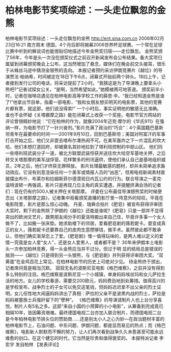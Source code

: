 # 柏林电影节奖项综述：一头走位飘忽的金熊

柏林电影节奖项综述：一头走位飘忽的金熊
http://ent.sina.com.cn 2006年02月23日16:21 南方周末
德国，4个月后即将揭幕2006世界杯足球赛。一个常在足球比赛中听到的解说词也能很贴切地描述今年金熊奖归宿——走位飘忽。
金熊奖颁了56年，今年是头一次没在颁奖仪式之前召开新闻发布会公布结果。备大奖项归属留到闭幕颁奖晚会上公布，这当然增加了悬念，媒体们在晚会前交头接耳，很乐于从蛛丝马迹中猜测金银熊的去向。
本报记者预约采访伊朗竞赛片《越位》的导演贾法·帕纳希，时间被定在18日下午6点，闭幕式开始前两个钟头。18曰上午，记者接到发行公司的电话，将采访提前了2小时。“我猜这是为了导演晚上要拿头小熊吧?”记者试探女公关。“是啊，当然希望如此。”她模棱两可地答道。
颁奖前半小时，记者在咖啡店遇见在柏林电影高等学校工作的薛恩·辛。“我已经知道金熊是谁了!”他拿出节目单，指着一部电影，“我和女朋友想买明天的电影票，其他的竞赛片都有票，就这部，他们说没得卖!”
一个小时后，事实证明他的敏感无比准确。
谁也不会怀疑《关塔娜摩之路》能在闭幕式上收获一个奖座。电影节官方网站的
评论曾很精妙地说：“它在柏林的作为，就像2004年迈克·摩尔的《华氏911》在戛纳一样，为电影节打了一针兴奋剂。”影片充满了政治的“巧合”：4个英国籍巴基斯坦青年在最要命的时间——2001年9月10日，回到巴基斯坦；美国对阿富汗的军事打击开始之后，他们又非耍去喀布尔凑热闹不可。在美军轰炸之下一片混乱的坎大哈，他们本想打道回府，却被奠名其妙地拉到了塔利班控制的中部山区。
他们同一些塔利班武装分子一道，被北方联盟武装俘获并送往坎大哈空军基地关押，之后转交关塔那摩的美军战俘营。花样繁多的刑讯逼供，使他们承认自己是基地组织威员，2年之后，他们才终获无罪释放。
影片处理最敏感的题材，却并未简单追求轰动效应。它没有刻意渲染任何一个美军或情报人员的“凶恶”，但用电视新闻素材直接摆出布什、布莱尔和拉姆斯菲尔德漠视日内瓦公约的行为。联合导演之一麦克·温特波顿一再强调，影片只是再现几位主角的真实遭遇，并提醒挤满会场的记者们：现在仍有约500人被关押在关塔那摩。
评委在公布最佳导演银熊奖的时候便念出《关塔那摩之路》，记者集中观看颁奖直播的影厅里一阵意外的轻叹。毕竟在电影院里，影片是那么惊心动魄。
丹麦、瑞典合拍片《肥皂》被宣布获得评审团大奖时，剩下的金熊除了伊朗的《越位》还能是谁呢?《肥皂》只是一部并不显得突出的欧洲文艺片。跟男朋友闹分手的夏洛特搬出来自己住，毕竟许多事一个女人做不了，比如搬一张床垫。她求助楼下的邻居，爱看肥皂剧的薇若妮卡。耍变成真正的女人，薇若妮卡还要靠自己的皮肉生意攒够钱，做手术。虽然彼此都不敢承认，但他们确实渐渐恋上了爱。《肥皂剧》惟一值得玩味的，是两人难以定义的爱情一究竟是女人爱“女人”，还是女人爱男人，或者都不是？
30年来伊朗本土电影头一次参加柏林竞赛，得一头金熊应当并不过分。但过于明
显的结局总是错误的揣测——《越位》只是得到另一头银熊，与《肥皂剧》并列获得评审团大奖。“双黄蛋”在金鸡百花上常见，在柏林电影节的历史上可绝对少见。
待金熊终于颁出，记者席间竟是相当沉默。
寂寂无名的波斯尼亚电影《格巴维察》，之前并没有得到多么特别的注目。格巴维察是波斯尼亚一个小城镇，单身妈妈埃丝玛和女儿萨拉生活的地方。女儿的学校春游，需要交200欧元，妈妈费劲地到处筹措。值得高兴的是学校宣布，战争烈士的子女可以免交这笔钱，但妈妈迟迟拿不出父亲的烈士证明。女儿任性地大闹逼妈妈讲出了真相：萨拉的父亲不是波黑内战的烈士，萨拉是妈妈被塞族士兵强奸留下的“孽种”。
《格巴维察》的导演请制片人也上台分享喜悦，制片人有5名之多。这部“来自小国的小预算的小小电影”，从筹备到完成竟已相隔10年，皆因筹资艰难。最终德国电视二台亦加入联合制片，而德国电视二台是今年柏林电影节排头位的赞助商……还是别太小人之心为妙—在政治题材丰富的柏林电影节上，石油问题、中东问题、伊朗问题，都是显而易见的热点；而《格巴维察》，电影新人默默而不懈的努力，让人们再次看到战争久久未愈甚至可能永远难愈的创口。在这个健忘的时代，它当然是珍贵和值得褒奖的。
本报特派记者 李宏宇 发自柏林
【发表评论】 


